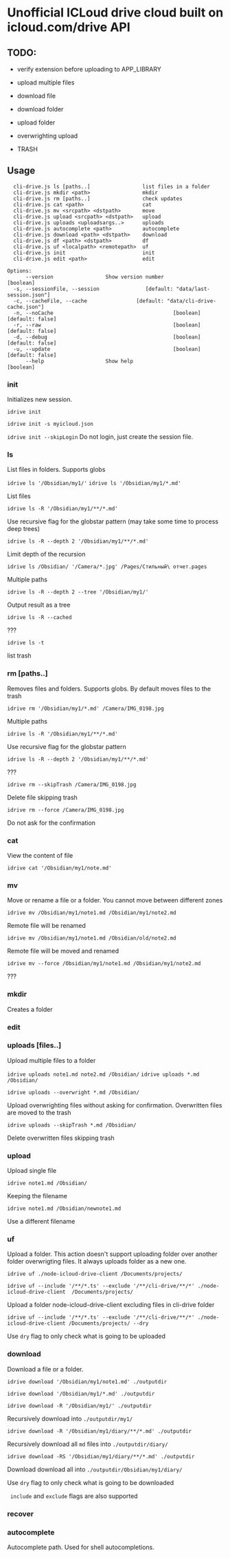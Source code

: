 # Unofficial ICLoud drive cloud built on icloud.com/drive API

## TODO:
- verify extension before uploading to APP_LIBRARY
- upload multiple files
- download file
- download folder
- upload folder

- overwrighting upload
- TRASH

## Usage
```Commands:
  cli-drive.js ls [paths..]                 list files in a folder
  cli-drive.js mkdir <path>                 mkdir
  cli-drive.js rm [paths..]                 check updates
  cli-drive.js cat <path>                   cat
  cli-drive.js mv <srcpath> <dstpath>       move
  cli-drive.js upload <srcpath> <dstpath>   upload
  cli-drive.js uploads <uploadsargs..>      uploads
  cli-drive.js autocomplete <path>          autocomplete
  cli-drive.js download <path> <dstpath>    download
  cli-drive.js df <path> <dstpath>          df
  cli-drive.js uf <localpath> <remotepath>  uf
  cli-drive.js init                         init
  cli-drive.js edit <path>                  edit

Options:
      --version                 Show version number                    [boolean]
  -s, --sessionFile, --session               [default: "data/last-session.json"]
  -c, --cacheFile, --cache                [default: "data/cli-drive-cache.json"]
  -n, --noCache                                       [boolean] [default: false]
  -r, --raw                                           [boolean] [default: false]
  -d, --debug                                         [boolean] [default: false]
  -u, --update                                        [boolean] [default: false]
      --help                    Show help                              [boolean]
```

### init

Initializes new session. 

`idrive init`

`idrive init -s myicloud.json`

`idrive init --skipLogin`
Do not login, just create the session file.

### ls

List files in folders. Supports globs

`idrive ls '/Obsidian/my1/'`
`idrive ls '/Obsidian/my1/*.md'`

List files

`idrive ls -R '/Obsidian/my1/**/*.md'`

Use recursive flag for the globstar pattern (may take some time to process deep trees)

`idrive ls -R --depth 2 '/Obsidian/my1/**/*.md'`

Limit depth of the recursion

`idrive ls /Obsidian/ '/Camera/*.jpg' /Pages/Стильный\ отчет.pages`

Multiple paths

`idrive ls -R --depth 2 --tree '/Obsidian/my1/'`

Output result as a tree

`idrive ls -R --cached`

???

`idrive ls -t`

list trash

### rm [paths..]

Removes files and folders. Supports globs. By default moves files to the trash

`idrive rm '/Obsidian/my1/*.md' /Camera/IMG_0198.jpg`

Multiple paths

`idrive ls -R '/Obsidian/my1/**/*.md'`

Use recursive flag for the globstar pattern

`idrive ls -R --depth 2 '/Obsidian/my1/**/*.md'`

???

`idrive rm --skipTrash /Camera/IMG_0198.jpg`

Delete file skipping trash

`idrive rm --force /Camera/IMG_0198.jpg`

Do not ask for the confirmation

### cat <path>

View the content of file

`idrive cat '/Obsidian/my1/note.md'`

### mv <srcpath> <dstpath>

Move or rename a file or a folder. You cannot move between different zones

`idrive mv /Obsidian/my1/note1.md /Obsidian/my1/note2.md`

Remote file will be renamed

`idrive mv /Obsidian/my1/note1.md /Obsidian/old/note2.md`

Remote file will be moved and renamed

`idrive mv --force /Obsidian/my1/note1.md /Obsidian/my1/note2.md`

???

### mkdir <path>

Creates a folder

### edit

### uploads [files..] <dstpath>

Upload multiple files to a folder

`idrive uploads note1.md note2.md /Obsidian/`
`idrive uploads *.md /Obsidian/`

`idrive uploads --overwright *.md /Obsidian/`

Upload overwrighting files without asking for confirmation. Overwritten files are moved to the trash

`idrive uploads --skipTrash *.md /Obsidian/`

Delete overwritten files skipping trash

### upload <srcfile> <dstpath>

Upload single file

`idrive note1.md /Obsidian/`

Keeping the filename

`idrive note1.md /Obsidian/newnote1.md`

Use a different filename

### uf <localpath> <remotepath>

Upload a folder. This action doesn't support uploading folder over another folder overwrigting files. It always uploads folder as a new one.

`idrive uf ./node-icloud-drive-client /Documents/projects/`

`idrive uf --include '/**/*.ts' --exclude '/**/cli-drive/**/*' ./node-icloud-drive-client  /Documents/projects/`

Upload a folder node-icloud-drive-client excluding files in cli-drive folder

`idrive uf --include '/**/*.ts' --exclude '/**/cli-drive/**/*' ./node-icloud-drive-client /Documents/projects/ --dry`


Use `dry` flag to only check what is going to be uploaded

### download <remotepath> <localpath>

Download a file or a folder.

`idrive download '/Obsidian/my1/note1.md' ./outputdir`

`idrive download '/Obsidian/my1/*.md' ./outputdir`

`idrive download -R '/Obsidian/my1/' ./outputdir`

Recursively download into `./outputdir/my1/`

`idrive download -R '/Obsidian/my1/diary/**/*.md' ./outputdir`

Recursively download all `md` files into `./outputdir/diary/` 

`idrive download -RS '/Obsidian/my1/diary/**/*.md' ./outputdir`

Download download all into `./outputdir/Obsidian/my1/diary/`

Use `dry` flag to only check what is going to be downloaded

` include` and `exclude` flags are also supported

### recover

### autocomplete <path>

Autocomplete path. Used for shell autocompletions.

